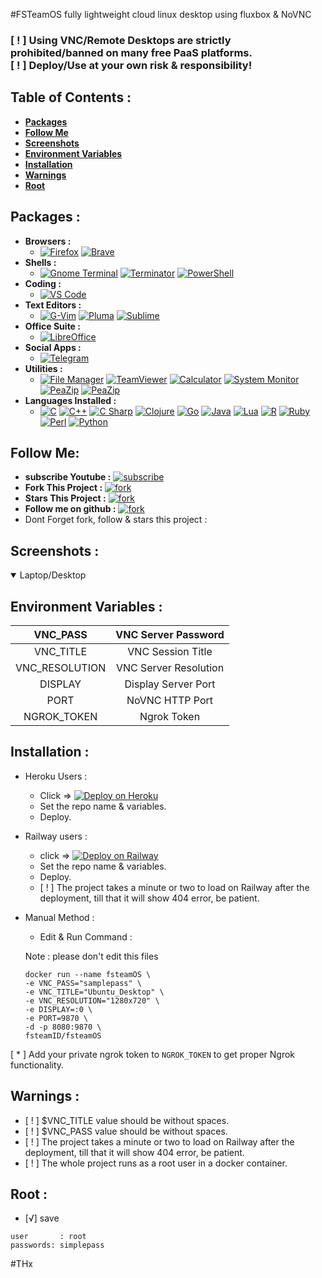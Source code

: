 #FSTeamOS 
fully lightweight cloud linux desktop using fluxbox & NoVNC


### **[ ! ] Using VNC/Remote Desktops are strictly prohibited/banned on many free PaaS platforms.<br>[ ! ] Deploy/Use at your own risk & responsibility!**


## **Table of Contents :**
  * [**Packages**](#packages-)
  * [**Follow Me**](#follow-me-)
  * [**Screenshots**](#screenshots-)
  * [**Environment Variables**](#environment-variables-)
  * [**Installation**](#installation-)
  * [**Warnings**](#warnings-)
  * [**Root**](#root-)

## **Packages :** 
  * **Browsers :** 
    * [![Firefox](https://img.shields.io/static/v1?label=Firefox&message=%20&color=orange&logo=firefox-browser)]() [![Brave](https://img.shields.io/static/v1?label=Brave&message=%20&color=fa552a&logo=brave)]()
  * **Shells :**
    * [![Gnome Terminal](https://img.shields.io/static/v1?label=GnomeTerminal&message=%20&color=green&logo=gnome&logoColor=green)]() [![Terminator](https://img.shields.io/static/v1?label=Terminator&message=%20&color=red&logo=powershell&logoColor=red)]() [![PowerShell](https://img.shields.io/static/v1?label=PowerShell&message=%20&color=5391FE&logo=powershell&logoColor=5391FE)]()
  * **Coding :** 
    * [![VS Code](https://img.shields.io/static/v1?label=VS%20Code&message=%20&color=1e90ff&logo=visual-studio-code&logoColor=1e90ff)]()
  * **Text Editors :** 
    * [![G-Vim](https://img.shields.io/static/v1?label=G-Vim&message=%20&color=brightgreen&logo=vim&logoColor=brightgreen)]() [![Pluma](https://img.shields.io/static/v1?label=Pluma&message=%20&color=green&logo=textpattern&logoColor=green)]() [![Sublime](https://img.shields.io/static/v1?label=Sublime%20Text&message=%20&color=orange&logo=sublime-text&logoColor=orange)]()
  * **Office Suite :** 
    * [![LibreOffice](https://img.shields.io/static/v1?label=Libre%20Office&message=%20&color=brightgreen&logo=libreoffice&logoColor=brightgreen)]()
  * **Social Apps :** 
    * [![Telegram](https://img.shields.io/static/v1?label=Telegram&message=%20&color=26A5E4&logo=telegram&logoColor=26A5E4)]()
* **Utilities :**
    * [![File Manager](https://img.shields.io/static/v1?label=File%20Manager&message=%20&color=EFF700&logo=files&logoColor=EFF700)]() [![TeamViewer](https://img.shields.io/static/v1?label=TeamViewer&message=%20&color=1e90ff&logo=teamviewer&logoColor=1e90ff)]() [![Calculator](https://img.shields.io/static/v1?label=Calculator&message=%20&color=017A79&logo=craft-cms&logoColor=017A79)]() [![System Monitor](https://img.shields.io/static/v1?label=System%20Monitor&message=%20&color=111324&logo=campaign-monitor&logoColor=111324)]() [![PeaZip](https://img.shields.io/static/v1?label=Ngrok&message=%20&color=1853DB&logo=ngrok&logoColor=1853DB)]() [![PeaZip](https://img.shields.io/static/v1?label=PeaZip&message=%20&color=6300F7&logo=git-lfs&logoColor=6300F7)]()
* **Languages Installed :** 
    * [![C](https://img.shields.io/static/v1?label=C&message=%20&logo=c)]() [![C++](https://img.shields.io/static/v1?label=C%2b%2b&message=%20&logo=c%2b%2b&logoColor=1e90ff&color=1e90ff)]() [![C Sharp](https://img.shields.io/static/v1?label=C%23&message=%20&logo=c-sharp&logoColor=green&color=green)]() [![Clojure](https://img.shields.io/static/v1?label=Clojure&message=%20&logo=clojure&logoColor=brightgreen&color=brightgreen)]() [![Go](https://img.shields.io/static/v1?label=Go&message=%20&logo=go&logoColor=1e90ff&color=1e90ff)]() [![Java](https://img.shields.io/static/v1?label=Java&message=%20&logo=java&logoColor=f89820&color=f89820)]() [![Lua](https://img.shields.io/static/v1?label=Lua&message=%20&color=blueviolet&logo=lua&logoColor=9638E7)]() [![R](https://img.shields.io/static/v1?label=R&message=%20&logo=r&logoColor=blue&color=blue)]()  [![Ruby](https://img.shields.io/static/v1?label=Ruby&message=%20&logo=ruby&logoColor=9b111e&color=9b111e)]() [![Perl](https://img.shields.io/static/v1?label=Perl&message=%20&logo=perl&logoColor=cc99ff&color=cc99ff)]() [![Python](https://img.shields.io/static/v1?label=Python&message=%20&logo=python&color=blue)]()

## **Follow Me:**
 * **subscribe Youtube :**
 [![subscribe](https://img.shields.io/youtube/channel/subscribers/UCpDSqRYuSqE1HEeTsZfk5kQ?style=social)]()
 * **Fork This Project :**
 [![fork](https://img.shields.io/github/forks/fsteamID/fsteamOS?style=social)]()
 * **Stars This Project :**
 [![fork](https://img.shields.io/github/stars/fsteamID/fsteamOS?style=social)]()
 * **Follow me on github :**
 [![fork](https://img.shields.io/github/followers/fsteamID?style=social)]()
* Dont Forget fork, follow & stars this project :

## **Screenshots :**
<div>
  <details open>
  <summary>Laptop/Desktop</summary>
 
   </details>
</div>

## **Environment Variables :**

| VNC_PASS | VNC Server Password |
|:-:|:-:|
| VNC_TITLE | VNC Session Title |
| VNC_RESOLUTION | VNC Server Resolution |
| DISPLAY | Display Server Port |
| PORT | NoVNC HTTP Port |
| NGROK_TOKEN | Ngrok Token |

## **Installation :**
 * Heroku Users :
   * Click => [![Deploy on Heroku](https://www.herokucdn.com/deploy/button.svg)](https://heroku.com/deploy?template=https://github.com/vital987/vubuntu)<br>
   * Set the repo name & variables.
   * Deploy.
   
 * Railway users :
   * click => [![Deploy on Railway](https://railway.app/button.svg)](https://railway.app/new/template?template=https://github.com/cdr/deploy-code-server)<br>
   * Set the repo name & variables.
   * Deploy.
   * [ ! ] The project takes a minute or two to load on Railway after the deployment, till that it will show 404 error, be patient.
 * Manual Method :
   * Edit & Run Command :
   
   Note : please don't edit this files 
     ```
     docker run --name fsteamOS \
     -e VNC_PASS="samplepass" \
     -e VNC_TITLE="Ubuntu_Desktop" \
     -e VNC_RESOLUTION="1280x720" \
     -e DISPLAY=:0 \
     -e PORT=9870 \
     -d -p 8080:9870 \
     fsteamID/fsteamOS
     ```
[ * ] Add your private ngrok token to ```NGROK_TOKEN``` to get proper Ngrok functionality.  
## **Warnings :**
  * [ ! ] $VNC_TITLE value should be without spaces.
  * [ ! ] $VNC_PASS value should be without spaces.
  * [ ! ] The project takes a minute or two to load on Railway after the deployment, till that it will show 404 error, be patient.
  * [ ! ] The whole project runs as a root user in a docker container.

## **Root :**
  * [√] save 
   ```
   user       : root
   passwords: simplepass
   
   ```
   
#THx 
  

